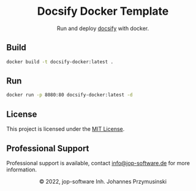 <div align=center> 
    <h1>Docsify Docker Template</h1>
    <p>Run and deploy <a href="https://docsify.js.org">docsify</a> with docker.</p>
</div>

## Build

```bash
docker build -t docsify-docker:latest .
```

## Run
```bash
docker run -p 8080:80 docsify-docker:latest -d
```

## License
This project is licensed under the [MIT License](/LICENSE).

## Professional Support
Professional support is available, contact [info@jop-software.de](mailto:info@jop-software.de) for more information.

<div align=center>
&copy; 2022, jop-software Inh. Johannes Przymusinski
</div>